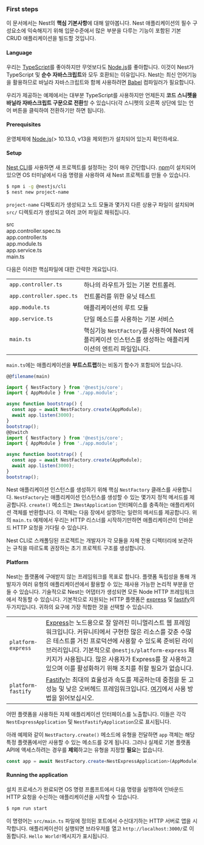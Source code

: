 ### First steps

이 문서에서는 Nest의 **핵심 기본사항**에 대해 알아봅니다. Nest 애플리케이션의 필수 구성요소에 익숙해지기 위해 입문수준에서 많은 부분을 다루는 기능이 포함된 기본 CRUD 애플리케이션을 빌드할 것입니다.

#### Language

우리는 [TypeScript](https://www.typescriptlang.org/)를 좋아하지만 무엇보다도 [Node.js](https://nodejs.org/en/)를 좋아합니다. 이것이 Nest가 TypeScript 및 **순수 자바스크립트**와 모두 호환되는 이유입니다. Nest는 최신 언어기능을 활용하므로 바닐라 자바스크립트와 함께 사용하려면 [Babel](https://babeljs.io/) 컴파일러가 필요합니다.

우리가 제공하는 예제에서는 대부분 TypeScript를 사용하지만 언제든지 **코드 스니펫을 바닐라 자바스크립트 구문으로 전환**할 수 있습니다(각 스니펫의 오른쪽 상단에 있는 언어 버튼을 클릭하여 전환하기만 하면 됩니다).

#### Prerequisites

운영체제에 [Node.js](https://nodejs.org/)(> 10.13.0, v13을 제외한)가 설치되어 있는지 확인하세요.

#### Setup

[Nest CLI](/cli/overview)를 사용하면 새 프로젝트를 설정하는 것이 매우 간단합니다. [npm](https://www.npmjs.com/)이 설치되어 있으면 OS 터미널에서 다음 명령을 사용하여 새 Nest 프로젝트를 만들 수 있습니다.

```bash
$ npm i -g @nestjs/cli
$ nest new project-name
```

`project-name` 디렉토리가 생성되고 노드 모듈과 몇가지 다른 상용구 파일이 설치되며 `src/` 디렉토리가 생성되고 여러 코어 파일로 채워집니다.

<div class="file-tree">
  <div class="item">src</div>
  <div class="children">
    <div class="item">app.controller.spec.ts</div>
    <div class="item">app.controller.ts</div>
    <div class="item">app.module.ts</div>
    <div class="item">app.service.ts</div>
    <div class="item">main.ts</div>
  </div>
</div>

다음은 이러한 핵심파일에 대한 간략한 개요입니다.

|                          |                                                                                                                     |
| ------------------------ | ------------------------------------------------------------------------------------------------------------------- |
| `app.controller.ts`      | 하나의 라우트가 있는 기본 컨트롤러.                                                                             |
| `app.controller.spec.ts` | 컨트롤러를 위한 유닛 테스트                                                                                  |
| `app.module.ts`          | 애플리케이션의 루트 모듈                                                                                 |
| `app.service.ts`         | 단일 메소드를 사용하는 기본 서비스                                                                               |
| `main.ts`                | 핵심기능 `NestFactory`를 사용하여 Nest 애플리케이션 인스턴스를 생성하는 애플리케이션의 엔트리 파일입니다. |

`main.ts`에는 애플리케이션을 **부트스트랩**하는 비동기 함수가 포함되어 있습니다.

```typescript
@@filename(main)

import { NestFactory } from '@nestjs/core';
import { AppModule } from './app.module';

async function bootstrap() {
  const app = await NestFactory.create(AppModule);
  await app.listen(3000);
}
bootstrap();
@@switch
import { NestFactory } from '@nestjs/core';
import { AppModule } from './app.module';

async function bootstrap() {
  const app = await NestFactory.create(AppModule);
  await app.listen(3000);
}
bootstrap();
```

Nest 애플리케이션 인스턴스를 생성하기 위해 핵심 `NestFactory` 클래스를 사용합니다. `NestFactory`는 애플리케이션 인스턴스를 생성할 수 있는 몇가지 정적 메서드를 제공합니다. `create()` 메소드는 `INestApplication` 인터페이스를 충족하는 애플리케이션 객체를 반환합니다. 이 객체는 다음 장에서 설명하는 일련의 메서드를 제공합니다. 위의 `main.ts` 예제에서 우리는 HTTP 리스너를 시작하기만하면 애플리케이션이 인바운드 HTTP 요청을 기다릴 수 있습니다.

Nest CLI로 스캐폴딩된 프로젝트는 개발자가 각 모듈을 자체 전용 디렉터리에 보관하는 규칙을 따르도록 권장하는 초기 프로젝트 구조를 생성합니다.

<app-banner-courses></app-banner-courses>

#### Platform

Nest는 플랫폼에 구애받지 않는 프레임워크를 목표로 합니다. 플랫폼 독립성을 통해 개발자가 여러 유형의 애플리케이션에서 활용할 수 있는 재사용 가능한 논리적 부분을 만들 수 있습니다. 기술적으로 Nest는 어댑터가 생성되면 모든 Node HTTP 프레임워크에서 작동할 수 있습니다. 기본적으로 지원되는 HTTP 플랫폼은 [express](https://expressjs.com/) 및 [fastify](https://www.fastify.io)의 두가지입니다. 귀하의 요구에 가장 적합한 것을 선택할 수 있습니다.

|                    |                                                                                                                                                                                                                                                                                                                                    |
| ------------------ | ---------------------------------------------------------------------------------------------------------------------------------------------------------------------------------------------------------------------------------------------------------------------------------------------------------------------------------- |
| `platform-express` | [Express](https://expressjs.com/)는 노드용으로 잘 알려진 미니멀리스트 웹 프레임워크입니다. 커뮤니티에서 구현한 많은 리소스를 갖춘 수많은 테스트를 거친 프로덕션에 사용할 수 있도록 준비된 라이브러리입니다. 기본적으로 `@nestjs/platform-express` 패키지가 사용됩니다. 많은 사용자가 Express를 잘 사용하고 있으며 이를 활성화하기 위해 조치를 취할 필요가 없습니다. |
| `platform-fastify` | [Fastify](https://www.fastify.io/)는 최대의 효율성과 속도를 제공하는데 중점을 둔 고성능 및 낮은 오버헤드 프레임워크입니다. [여기](/techniques/performance)에서 사용 방법을 읽어보십시오.                                                                                                                                  |

어떤 플랫폼을 사용하든 자체 애플리케이션 인터페이스를 노출합니다. 이들은 각각 `NestExpressApplication` 및 `NestFastifyApplication`으로 표시됩니다.

아래 예제와 같이 `NestFactory.create()` 메소드에 유형을 전달하면 `app` 객체는 해당 특정 플랫폼에서만 사용할 수 있는 메소드를 갖게 됩니다. 그러나 실제로 기본 플랫폼 API에 액세스하려는 경우를 **제외**하고는 유형을 지정할 **필요**는 없습니다.

```typescript
const app = await NestFactory.create<NestExpressApplication>(AppModule);
```

#### Running the application

설치 프로세스가 완료되면 OS 명령 프롬프트에서 다음 명령을 실행하여 인바운드 HTTP 요청을 수신하는 애플리케이션을 시작할 수 있습니다.

```bash
$ npm run start
```

이 명령어는 `src/main.ts` 파일에 정의된 포트에서 수신대기하는 HTTP 서버로 앱을 시작합니다. 애플리케이션이 실행되면 브라우저를 열고 `http://localhost:3000/`로 이동합니다. `Hello World!`메시지가 표시됩니다.
